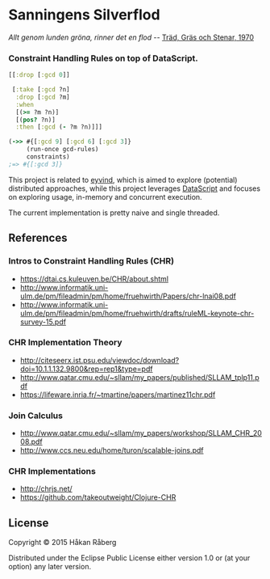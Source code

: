# Sanningens Silverflod

*Allt genom lunden gröna, rinner det en flod* --
 [Träd, Gräs och Stenar, 1970](https://youtu.be/1sF2LdPyd7o)

### Constraint Handling Rules on top of DataScript.

```clojure
[[:drop [:gcd 0]]

 [:take [:gcd ?n]
  :drop [:gcd ?m]
  :when
  [(>= ?m ?n)]
  [(pos? ?n)]
  :then [:gcd (- ?m ?n)]]]

(->> #{[:gcd 9] [:gcd 6] [:gcd 3]}
     (run-once gcd-rules)
     constraints)
;=> #{[:gcd 3]}
```

This project is related to
[eyvind](https://github.com/hraberg/eyvind), which is aimed to explore
(potential) distributed approaches, while this project leverages
[DataScript](https://github.com/tonsky/datascript) and focuses on
exploring usage, in-memory and concurrent execution.

The current implementation is pretty naive and single threaded.


## References

### Intros to Constraint Handling Rules (CHR)

* https://dtai.cs.kuleuven.be/CHR/about.shtml
* http://www.informatik.uni-ulm.de/pm/fileadmin/pm/home/fruehwirth/Papers/chr-lnai08.pdf
* http://www.informatik.uni-ulm.de/pm/fileadmin/pm/home/fruehwirth/drafts/ruleML-keynote-chr-survey-15.pdf

### CHR Implementation Theory

* http://citeseerx.ist.psu.edu/viewdoc/download?doi=10.1.1.132.9800&rep=rep1&type=pdf
* http://www.qatar.cmu.edu/~sllam/my_papers/published/SLLAM_tplp11.pdf
* https://lifeware.inria.fr/~tmartine/papers/martinez11chr.pdf

### Join Calculus

* http://www.qatar.cmu.edu/~sllam/my_papers/workshop/SLLAM_CHR_2008.pdf
* http://www.ccs.neu.edu/home/turon/scalable-joins.pdf

### CHR Implementations

* http://chrjs.net/
* https://github.com/takeoutweight/Clojure-CHR


## License

Copyright © 2015 Håkan Råberg

Distributed under the Eclipse Public License either version 1.0 or (at
your option) any later version.
